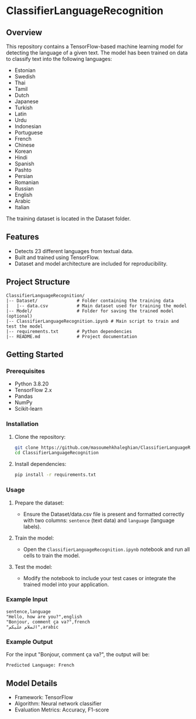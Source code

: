 # ClassifierLanguageRecognition

## Overview
This repository contains a TensorFlow-based machine learning model for detecting the language of a given text. The model has been trained on data to classify text into the following languages:

- Estonian
- Swedish
- Thai
- Tamil
- Dutch
- Japanese
- Turkish
- Latin
- Urdu
- Indonesian
- Portuguese
- French
- Chinese
- Korean
- Hindi
- Spanish
- Pashto
- Persian
- Romanian
- Russian
- English
- Arabic
- Italian

The training dataset is located in the Dataset folder.

## Features
- Detects 23 different languages from textual data.
- Built and trained using TensorFlow.
- Dataset and model architecture are included for reproducibility.

## Project Structure
```
ClassifierLanguageRecognition/
|-- Dataset/               # Folder containing the training data
|   |-- data.csv           # Main dataset used for training the model
|-- Model/                 # Folder for saving the trained model (optional)
|-- ClassifierLanguageRecognition.ipynb # Main script to train and test the model
|-- requirements.txt       # Python dependencies
|-- README.md              # Project documentation
```

## Getting Started

### Prerequisites
- Python 3.8.20
- TensorFlow 2.x
- Pandas
- NumPy
- Scikit-learn

### Installation
1. Clone the repository:
   ```bash
   git clone https://github.com/masoumehkhaleghian/ClassifierLanguageRecognition.git
   cd ClassifierLanguageRecognition
   ```

2. Install dependencies:
   ```bash
   pip install -r requirements.txt
   ```

### Usage

1. Prepare the dataset:
   - Ensure the Dataset/data.csv file is present and formatted correctly with two columns: `sentence` (text data) and `language` (language labels).

2. Train the model:
   - Open the `ClassifierLanguageRecognition.ipynb` notebook and run all cells to train the model.

3. Test the model:
   - Modify the notebook to include your test cases or integrate the trained model into your application.

### Example Input
```csv
sentence,language
"Hello, how are you?",english
"Bonjour, comment ça va?",french
"السلام عليكم",arabic
```

### Example Output
For the input "Bonjour, comment ça va?", the output will be:
```
Predicted Language: French
```

## Model Details
- Framework: TensorFlow
- Algorithm: Neural network classifier
- Evaluation Metrics: Accuracy, F1-score

